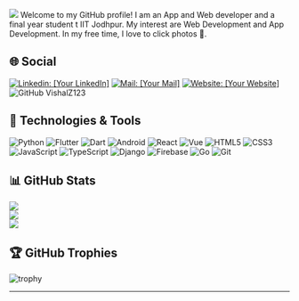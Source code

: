 ![](https://capsule-render.vercel.app/api?type=waving&height=200&text=Hi%20there,%20I'm%20Vishal%20👋!&fontAlign=50&fontAlignY=40&color=gradient)
Welcome to my GitHub profile! I am an App and Web developer and a final year student t IIT Jodhpur. My interest are Web Development and App Development. In my free time, I love to click photos 📸.

## 🌐 Social
[![Linkedin: [Your LinkedIn]](https://img.shields.io/badge/-LinkedIn-blue?style=flat-square&logo=Linkedin&logoColor=white&link=LinkedIn)](https://www.linkedin.com/in/vishal-yadav-9871451b0/)
[![Mail: [Your Mail]](https://img.shields.io/badge/-Gmail-red?style=flat-square&logo=Gmail&logoColor=white&link=Mail)](mailto:yadav.40@iitj.ac.in)
[![Website: [Your Website]](https://img.shields.io/badge/-Website-purple?style=flat-square&logo=Instatus&logoColor=white&link=Website)](https://portfolio-zeheral.vercel.app/)
![GitHub VishalZ123](https://img.shields.io/github/followers/VishalZ123?label=follow&style=social)



## 🔧 Technologies & Tools

![Python](https://img.shields.io/badge/-Python-black?style=flat-square&logo=python)
![Flutter](https://img.shields.io/badge/-Flutter-055595?style=flat-square&logo=flutter)
![Dart](https://img.shields.io/badge/-Dart-055595?style=flat-square&logo=dart)
![Android](https://img.shields.io/badge/-Android-3DDC84?style=flat-square&logo=android&logoColor=white)
![React](https://img.shields.io/badge/-React-black?style=flat-square&logo=react)
![Vue](https://img.shields.io/badge/-Vue-4FC08D?style=flat-square&logo=vue.js&logoColor=white)
![HTML5](https://img.shields.io/badge/-HTML5-E34F26?style=flat-square&logo=html5&logoColor=white)
![CSS3](https://img.shields.io/badge/-CSS3-1572B6?style=flat-square&logo=css3)
![JavaScript](https://img.shields.io/badge/-JavaScript-black?style=flat-square&logo=javascript)
![TypeScript](https://img.shields.io/badge/-TypeScript-f0fff0?style=flat-square&logo=typescript)
![Django](https://img.shields.io/badge/-Django-092E20?style=flat-square&logo=django&logoColor=white)
![Firebase](https://img.shields.io/badge/-Firebase-FFA611?style=flat-square&logo=firebase&logoColor=white)
![Go](https://img.shields.io/badge/-Go-336791?style=flat-square&logo=go)
![Git](https://img.shields.io/badge/-Git-black?style=flat-square&logo=git)

## 📊 GitHub Stats
![](https://github-readme-stats.vercel.app/api?username=VishalZ123&theme=dark&hide_border=false&include_all_commits=true&count_private=true)<br />
![](https://github-readme-streak-stats.herokuapp.com/?user=VishalZ123&theme=dark&hide_border=false)<br/>
![](https://github-readme-stats.vercel.app/api/top-langs/?username=VishalZ123&theme=dark&hide_border=false&include_all_commits=true&count_private=false)
## 🏆 GitHub Trophies
![trophy](https://github-profile-trophy.vercel.app/?username=VishalZ123&theme=onedark)

---
